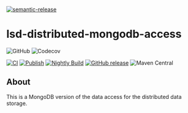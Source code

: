 [![semantic-release](https://img.shields.io/badge/semantic-release-e10079.svg?logo=semantic-release)](https://github.com/semantic-release/semantic-release)

# lsd-distributed-mongodb-access
![GitHub](https://img.shields.io/github/license/lsd-consulting/lsd-distributed-mongodb-access)
![Codecov](https://img.shields.io/codecov/c/github/lsd-consulting/lsd-distributed-mongodb-access)

[![CI](https://github.com/lsd-consulting/lsd-distributed-mongodb-access/actions/workflows/ci.yml/badge.svg)](https://github.com/lsd-consulting/lsd-distributed-mongodb-access/actions/workflows/ci.yml)
[![Publish](https://github.com/lsd-consulting/lsd-distributed-mongodb-access/actions/workflows/publish.yml/badge.svg)](https://github.com/lsd-consulting/lsd-distributed-mongodb-access/actions/workflows/publish.yml)
[![Nightly Build](https://github.com/lsd-consulting/lsd-distributed-mongodb-access/actions/workflows/nightly.yml/badge.svg)](https://github.com/lsd-consulting/lsd-distributed-mongodb-access/actions/workflows/nightly.yml)
[![GitHub release](https://img.shields.io/github/release/lsd-consulting/lsd-distributed-mongodb-access)](https://github.com/lsd-consulting/lsd-distributed-mongodb-access/releases)
![Maven Central](https://img.shields.io/maven-central/v/io.github.lsd-consulting/lsd-distributed-mongodb-access)

## About
This is a MongoDB version of the data access for the distributed data storage.
